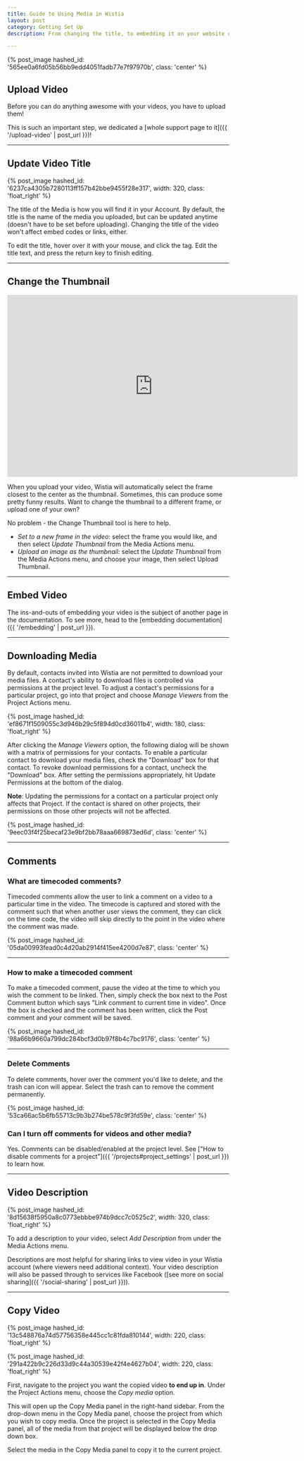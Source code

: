 ```yaml
---
title: Guide to Using Media in Wistia
layout: post
category: Getting Set Up
description: From changing the title, to embedding it on your website or blog, learn all the functionality for uploaded media here.

---
```


{% post_image hashed_id: '565ee0a6fd05b56bb9edd4051fadb77e7f97970b', class: 'center' %}

## Upload Video

Before you can do anything awesome with your videos, you have to upload them! 

This is such an important step, we dedicated a [whole support page to it]({{ '/upload-video' | post_url }})!

---

## Update Video Title

{% post_image hashed_id: '6237ca4305b7280113ff157b42bbe9455f28e317', width: 320, class: 'float_right' %}

The title of the Media is how you will find it in your Account.  By default, the title is the name of the media you uploaded, but can be updated anytime (doesn't have to be set before uploading). Changing the title of the video won't affect embed codes or links, either.

To edit the title, hover over it with your mouse, and click the <span class="edit_tag"></span> tag. Edit the title text, and press the <span class="code">return</span> key to finish editing.

---

## Change the Thumbnail

<div class="video_embed"><iframe src="http://fast.wistia.com/embed/iframe/05f95d19ea?playerColor=688AAD&version=v1&videoHeight=413&videoWidth=660" allowtransparency="true" frameborder="0" scrolling="no" class="wistia_embed" name="wistia_embed" width="660" height="413"></iframe></div>

When you upload your video, Wistia will automatically select the frame closest to the center as the thumbnail. Sometimes, this can produce some pretty funny results. Want to change the thumbnail to a different frame, or upload one of your own?

No problem - the Change Thumbnail tool is here to help. 

  * *Set to a new frame in the video*: select the frame you would like, and then select *Update Thumbnail* from the <span class="action_menu">Media Actions</span> menu.
  * *Upload an image as the thumbnail*: select the *Update Thumbnail* from the <span class="action_menu">Media Actions</span> menu, and choose your image, then select Upload Thumbnail.


---


## Embed Video

The ins-and-outs of embedding your video is the subject of another page in the documentation. To see more, head to the [embedding documentation]({{ '/embedding' | post_url }}).

---

## Downloading Media 

By default, contacts invited into Wistia are not permitted to download your media files.  A contact's ability to download files is controlled via permissions at the project level.  To adjust a contact's permissions for a particular project, go into that project and choose *Manage Viewers* from the <span class="action_menu">Project Actions</span> menu.

{% post_image hashed_id: 'ef8671f1509055c3d946b29c5f894d0cd36011b4', width: 180, class: 'float_right' %}

After clicking the *Manage Viewers* option, the following dialog will be shown with a matrix of permissions for your contacts.  To enable a particular contact to download your media files, check the "Download" box for that contact.  To revoke download permissions for a contact, uncheck the "Download" box.  After setting the permissions appropriately, hit <span class="faux_button">Update Permissions</span> at the bottom of the dialog.

<div class="clear"></div>

**Note**: Updating the permissions for a contact on a particular project only affects that Project.  If the contact is shared on other projects, their permissions on those other projects will not be affected.

{% post_image hashed_id: '9eec03f4f25becaf23e9bf2bb78aaa669873ed6d', class: 'center' %}

---

## Comments

### What are timecoded comments?

Timecoded comments allow the user to link a comment on a video to a particular time in the video.  The timecode is captured and stored with the comment such that when another user views the comment, they can click on the time code, the video will skip directly to the point in the video where the comment was made.

{% post_image hashed_id: '05da00993fead0c4d20ab2914f415ee4200d7e87', class: 'center' %}

---

### How to make a timecoded comment

To make a timecoded comment, pause the video at the time to which you wish the comment to be linked.  Then, simply check the box next to the Post Comment button which says "Link comment to current time in video".  Once the box is checked and the comment has been written, click the <span class="faux_button">Post comment</span> and your comment will be saved.

{% post_image hashed_id: '98a66b9660a799dc284bcf3d0b97f8b4c7bc9176', class: 'center' %}

---

### Delete Comments

To delete comments, hover over the comment you'd like to delete, and the trash can icon will appear. Select the trash can to remove the comment permanently.

{% post_image hashed_id: '53ca66ac5b6fb55713c9b3b274be578c9f3fd59e', class: 'center' %}

### Can I turn off comments for videos and other media?

Yes. Comments can be disabled/enabled at the project level.  See ["How to disable comments for a project"]({{ '/projects#project_settings' | post_url }}) to learn how.

---

## Video Description

{% post_image hashed_id: '8d15638f5950a8c0773ebbbe974b9dcc7c0525c2', width: 320, class: 'float_right' %}

To add a description to your video, select *Add Description* from under the <span class="action_menu">Media Actions</span> menu.

Descriptions are most helpful for sharing links to view video in your Wistia account (where viewers need additional context). Your video description will also be passed through to services like Facebook ([see more on social sharing]({{ '/social-sharing' | post_url }})). 

---

## Copy Video

{% post_image hashed_id: '13c548876a74d57756358e445cc1c81fda810144', width: 220, class: 'float_right' %}

{% post_image hashed_id: '291a422b9c226d33d9c44a30539e42f4e4627b04', width: 220, class: 'float_right' %}

First, navigate to the project you want the copied video **to end up in**.  Under the <span class="action_menu">Project Actions</span> menu, choose the *Copy media* option.

This will open up the Copy Media panel in the right-hand sidebar.  From the drop-down menu in the Copy Media panel, choose the project from which you wish to copy media.  Once the project is selected in the Copy Media panel, all of the media from that project will be displayed below the drop down box.

Select the media in the Copy Media panel to copy it to the current project.

